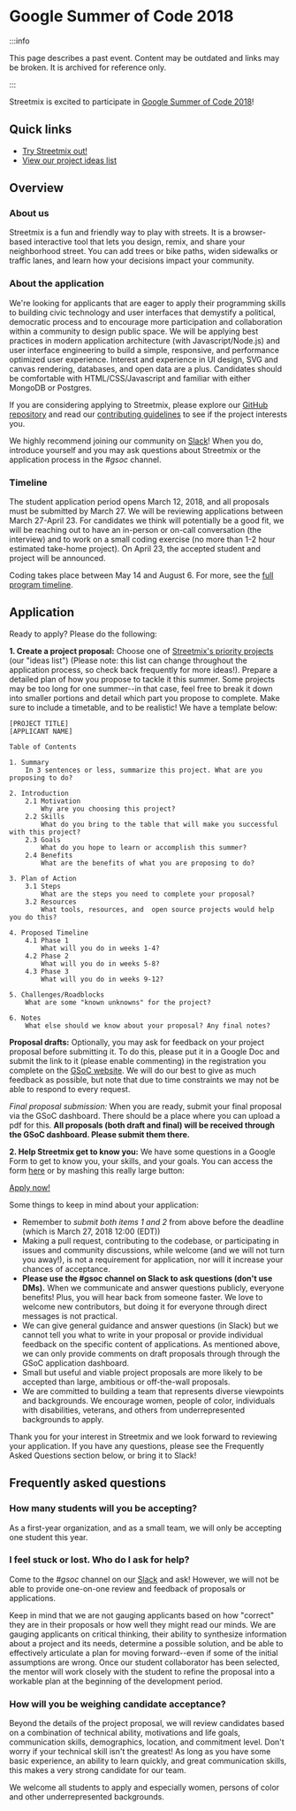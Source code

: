 # Google Summer of Code 2018

:::info

This page describes a past event. Content may be outdated and links may be broken. It is archived for reference only.

:::

Streetmix is excited to participate in [Google Summer of Code 2018](https://summerofcode.withgoogle.com/organizations/6723641824247808/)!

## Quick links

- [Try Streetmix out!](https://streetmix.net/)
- [View our project ideas list](https://github.com/streetmix/streetmix/projects)

## Overview

### About us

Streetmix is a fun and friendly way to play with streets. It is a browser-based interactive tool that lets you design, remix, and share your neighborhood street. You can add trees or bike paths, widen sidewalks or traffic lanes, and learn how your decisions impact your community.

### About the application

We're looking for applicants that are eager to apply their programming skills to building civic technology and user interfaces that demystify a political, democratic process and to encourage more participation and collaboration within a community to design public space. We will be applying best practices in modern application architecture (with Javascript/Node.js) and user interface engineering to build a simple, responsive, and performance optimized user experience. Interest and experience in UI design, SVG and canvas rendering, databases, and open data are a plus. Candidates should be comfortable with HTML/CSS/Javascript and familiar with either MongoDB or Postgres.

If you are considering applying to Streetmix, please explore our [GitHub repository](https://github.com/streetmix/streetmix) and read our [contributing guidelines](https://github.com/streetmix/streetmix/blob/main/CONTRIBUTING.md) to see if the project interests you.

We highly recommend joining our community on [Slack](https://streetmix-slack.herokuapp.com/)! When you do, introduce yourself and you may ask questions about Streetmix or the application process in the _#gsoc_ channel.

### Timeline

The student application period opens March 12, 2018, and all proposals must be submitted by March 27. We will be reviewing applications between March 27-April 23. For candidates we think will potentially be a good fit, we will be reaching out to have an in-person or on-call conversation (the interview) and to work on a small coding exercise (no more than 1-2 hour estimated take-home project). On April 23, the accepted student and project will be announced.

Coding takes place between May 14 and August 6. For more, see the [full program timeline](https://summerofcode.withgoogle.com/how-it-works/).

## Application

Ready to apply? Please do the following:

**1. Create a project proposal:** Choose one of [Streetmix's priority projects](https://github.com/streetmix/streetmix/projects) (our "ideas list") (Please note: this list can change throughout the application process, so check back frequently for more ideas!). Prepare a detailed plan of how you propose to tackle it this summer. Some projects may be too long for one summer--in that case, feel free to break it down into smaller portions and detail which part you propose to complete. Make sure to include a timetable, and to be realistic! We have a template below:

```
[PROJECT TITLE]
[APPLICANT NAME]

Table of Contents

1. Summary
    In 3 sentences or less, summarize this project. What are you proposing to do?

2. Introduction
    2.1 Motivation
        Why are you choosing this project?
    2.2 Skills
        What do you bring to the table that will make you successful with this project?
    2.3 Goals
        What do you hope to learn or accomplish this summer?
    2.4 Benefits
        What are the benefits of what you are proposing to do?

3. Plan of Action
    3.1 Steps
        What are the steps you need to complete your proposal?
    3.2 Resources
        What tools, resources, and  open source projects would help you do this?

4. Proposed Timeline
    4.1 Phase 1
        What will you do in weeks 1-4?
    4.2 Phase 2
        What will you do in weeks 5-8?
    4.3 Phase 3
        What will you do in weeks 9-12?

5. Challenges/Roadblocks
    What are some "known unknowns" for the project?

6. Notes
    What else should we know about your proposal? Any final notes?
```

**Proposal drafts:** Optionally, you may ask for feedback on your project proposal before submitting it. To do this, please put it in a Google Doc and submit the link to it (please enable commenting) in the registration you complete on the [GSoC website](https://summerofcode.withgoogle.com/get-started/). We will do our best to give as much feedback as possible, but note that due to time constraints we may not be able to respond to every request.

_Final proposal submission:_ When you are ready, submit your final proposal via the GSoC dashboard. There should be a place where you can upload a pdf for this. **All proposals (both draft and final) will be received through the GSoC dashboard. Please submit them there.**

**2. Help Streetmix get to know you:** We have some questions in a Google Form to get to know you, your skills, and your goals. You can access the form [here](https://goo.gl/forms/ytO53N5dPUz9KrK83) or by mashing this really large button:

<div className="gsoc-apply-container">
  <a className="gsoc-apply-button" href="https://goo.gl/forms/ytO53N5dPUz9KrK83" target="_blank">Apply now!</a>
</div>

Some things to keep in mind about your application:

- Remember to _submit both items 1 and 2_ from above before the deadline (which is March 27, 2018 12:00 (EDT))
- Making a pull request, contributing to the codebase, or participating in issues and community discussions, while welcome (and we will not turn you away!), is not a requirement for application, nor will it increase your chances of acceptance.
- **Please use the #gsoc channel on Slack to ask questions (don't use DMs).** When we communicate and answer questions publicly, everyone benefits! Plus, you will hear back from someone faster. We love to welcome new contributors, but doing it for everyone through direct messages is not practical.
- We can give general guidance and answer questions (in Slack) but we cannot tell you what to write in your proposal or provide individual feedback on the specific content of applications. As mentioned above, we can only provide comments on draft proposals through through the GSoC application dashboard.
- Small but useful and viable project proposals are more likely to be accepted than large, ambitious or off-the-wall proposals.
- We are committed to building a team that represents diverse viewpoints and backgrounds. We encourage women, people of color, individuals with disabilities, veterans, and others from underrepresented backgrounds to apply.

Thank you for your interest in Streetmix and we look forward to reviewing your application. If you have any questions, please see the Frequently Asked Questions section below, or bring it to Slack!

## Frequently asked questions

### How many students will you be accepting?

As a first-year organization, and as a small team, we will only be accepting one student this year.

### I feel stuck or lost. Who do I ask for help?

Come to the _#gsoc_ channel on our [Slack](https://streetmix-slack.herokuapp.com/) and ask! However, we will not be able to provide one-on-one review and feedback of proposals or applications.

Keep in mind that we are not gauging applicants based on how "correct" they are in their proposals or how well they might read our minds. We are gauging applicants on critical thinking, their ability to synthesize information about a project and its needs, determine a possible solution, and be able to effectively articulate a plan for moving forward--even if some of the initial assumptions are wrong. Once our student collaborator has been selected, the mentor will work closely with the student to refine the proposal into a workable plan at the beginning of the development period.

### How will you be weighing candidate acceptance?

Beyond the details of the project proposal, we will review candidates based on a combination of technical ability, motivations and life goals, communication skills, demographics, location, and commitment level. Don't worry if your technical skill isn't the greatest! As long as you have some basic experience, an ability to learn quickly, and great communication skills, this makes a very strong candidate for our team.

We welcome all students to apply and especially women, persons of color and other underrepresented backgrounds.
